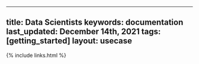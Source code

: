 
  ---
  title: Data Scientists
  keywords: documentation
  last_updated: December 14th, 2021
  tags: [getting_started]
  layout: usecase
  ---

  {% include links.html %}

  